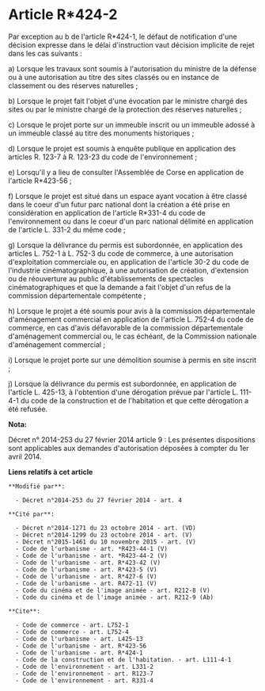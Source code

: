 # Article R*424-2

Par exception au b de l'article R*424-1, le défaut de notification d'une décision expresse dans le délai d'instruction vaut
décision implicite de rejet dans les cas suivants : 

a) Lorsque les travaux sont soumis à l'autorisation du ministre de la défense ou à une autorisation au titre des sites
classés ou en instance de classement ou des réserves naturelles ; 

b) Lorsque le projet fait l'objet d'une évocation par le ministre chargé des sites ou par le ministre chargé de la protection
des réserves naturelles ; 

c) Lorsque le projet porte sur un immeuble inscrit ou un immeuble adossé à un immeuble classé au titre des monuments
historiques ; 

d) Lorsque le projet est soumis à enquête publique en application des articles R. 123-7 à R. 123-23 du code de
l'environnement ; 

e) Lorsqu'il y a lieu de consulter l'Assemblée de Corse en application de l'article R*423-56 ; 

f) Lorsque le projet est situé dans un espace ayant vocation à être classé dans le coeur d'un futur parc national dont la
création a été prise en considération en application de l'article R*331-4 du code de l'environnement ou dans le coeur d'un
parc national délimité en application de l'article L. 331-2 du même code ; 

g) Lorsque la délivrance du permis est subordonnée, en application des articles L. 752-1 à L. 752-3 du code de commerce, à
une autorisation d'exploitation commerciale ou, en application de l'article 30-2 du code de l'industrie cinématographique, à
une autorisation de création, d'extension ou de réouverture au public d'établissements de spectacles cinématographiques et
que la demande a fait l'objet d'un refus de la commission départementale compétente ; 

h) Lorsque le projet a été soumis pour avis à la commission départementale d'aménagement commercial en application de
l'article L. 752-4 du code de commerce, en cas d'avis défavorable de la commission départementale d'aménagement commercial
ou, le cas échéant, de la Commission nationale d'aménagement commercial ; 

i) Lorsque le projet porte sur une démolition soumise à permis en site inscrit ; 

j) Lorsque la délivrance du permis est subordonnée, en application de l'article L. 425-13, à l'obtention d'une dérogation
prévue par l'article L. 111-4-1 du code de la construction et de l'habitation et que cette dérogation a été refusée.

**Nota:**

Décret n° 2014-253 du 27 février 2014 article 9 : Les présentes dispositions sont applicables aux demandes d'autorisation
déposées à compter du 1er avril 2014.

**Liens relatifs à cet article**

	**Modifié par**:

	  - Décret n°2014-253 du 27 février 2014 - art. 4

	**Cité par**:

	  - Décret n°2014-1271 du 23 octobre 2014 - art. (VD)
	  - Décret n°2014-1299 du 23 octobre 2014 - art. (V)
	  - Décret n°2015-1461 du 10 novembre 2015 - art. (V)
	  - Code de l'urbanisme - art. *R423-44-1 (V)
	  - Code de l'urbanisme - art. *R423-44-2 (V)
	  - Code de l'urbanisme - art. R*423-42 (V)
	  - Code de l'urbanisme - art. R*423-5 (V)
	  - Code de l'urbanisme - art. R*427-6 (V)
	  - Code de l'urbanisme - art. R472-11 (V)
	  - Code du cinéma et de l'image animée - art. R212-8 (V)
	  - Code du cinéma et de l'image animée - art. R212-9 (Ab)

	**Cite**:

	  - Code de commerce - art. L752-1
	  - Code de commerce - art. L752-4
	  - Code de l'urbanisme - art. L425-13
	  - Code de l'urbanisme - art. R*423-56
	  - Code de l'urbanisme - art. R*424-1
	  - Code de la construction et de l'habitation. - art. L111-4-1
	  - Code de l'environnement - art. L331-2
	  - Code de l'environnement - art. R123-7
	  - Code de l'environnement - art. R331-4
